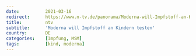 ```yaml
---
date:          2021-03-16
redirect:      https://www.n-tv.de/panorama/Moderna-will-Impfstoff-an-Kindern-testen-article22429345.html
title:         ntv
subtitle:      'Moderna will Impfstoff an Kindern testen'
country:       DE
categories:    [Impfung, MSM]
tags:          [kind, moderna]
---
```

